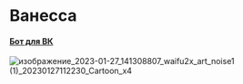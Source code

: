 # Ванесса
#### [Бот для ВК](https://vk.com/vanessakapustovna "Группа бота в ВК")
![изображение_2023-01-27_141308807_waifu2x_art_noise1 (1)_20230127112230_Cartoon_x4](https://user-images.githubusercontent.com/106178214/215074764-2a59dbf8-ea81-4ad9-b58b-52ed37507764.png)
